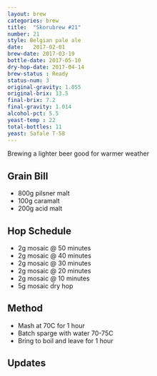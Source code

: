 ```yaml
---
layout: brew
categories: brew
title:  "Skorubrew #21"
number: 21
style: Belgian pale ale
date:   2017-02-01
brew-date: 2017-03-19
bottle-date: 2017-05-10
dry-hop-date: 2017-04-14
brew-status : Ready
status-num: 3
original-gravity: 1.055
original-brix: 13.5
final-brix: 7.2
final-gravity: 1.014
alcohol-pct: 5.5
yeast-temp : 22
total-bottles: 11
yeast: Safale T-58
---
```


Brewing a lighter beer good for warmer weather


Grain Bill
-----

* 800g pilsner malt
* 100g caramalt
* 200g acid malt

Hop Schedule
-------------

* 2g mosaic @ 50 minutes
* 2g mosaic @ 40 minutes
* 2g mosaic @ 30 minutes
* 2g mosaic @ 20 minutes
* 2g mosaic @ 10 minutes
* 5g mosaic dry hop

Method
-------

* Mash at 70C for 1 hour
* Batch sparge with water 70-75C
* Bring to boil and leave for 1 hour


Updates
-------
